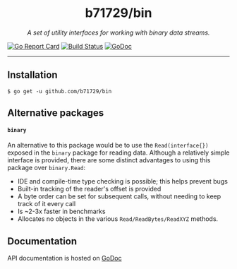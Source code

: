 <h1 align="center">b71729/bin</h1>
<p align="center">
  <i>A set of utility interfaces for working with binary data streams.</i>
</p>

[![Go Report Card](https://goreportcard.com/badge/github.com/b71729/bin)](https://goreportcard.com/report/github.com/b71729/bin) [![Build Status](https://travis-ci.org/b71729/bin.svg?branch=master)](https://travis-ci.org/b71729/bin) [![GoDoc](https://godoc.org/github.com/b71729/bin?status.svg)](https://godoc.org/github.com/b71729/bin)

---

## Installation

```
$ go get -u github.com/b71729/bin
```

## Alternative packages

#### `binary`
An alternative to this package would be to use the `Read(interface{})` exposed in the `binary` package
for reading data.
Although a relatively simple interface is provided, there are some distinct advantages to using
this package over `binary.Read`:

- IDE and compile-time type checking is possible; this helps prevent bugs
- Built-in tracking of the reader's offset is provided
- A byte order can be set for subsequent calls,
    without needing to keep track of it every call
- Is ~2-3x faster in benchmarks
- Allocates no objects in the various `Read/ReadBytes/ReadXYZ` methods.

## Documentation
API documentation is hosted on [GoDoc](https://godoc.org/github.com/b71729/bin)
